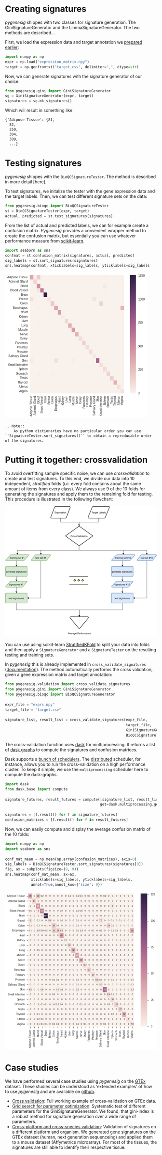 # Creating signatures
*pygenesig* shippes with two classes for signature generation. The GiniSignatureGenerator and the LimmaSignatureGenerator. The two methods are described...

First, we load the expression data and target annotation we [prepared earlier](prepare_data.html):
```python
import numpy as np
expr = np.load("expression_matrix.npy")
target = np.genfromtxt("target.csv", delimiter=",", dtype=str)
```

Now, we can generate signatures with the signature generator of our choice:
```python
from pygenesig.gini import GiniSignatureGenerator
sg = GiniSignatureGenerator(expr, target)
signatures = sg.mk_signatures()
```

Which will result in something like
```
{'Adipose Tissue': {81,
  82,
  250,
  304,
  309,
  ...}
```

# Testing signatures
*pygenesig* shippes with the `BioQCSignatureTester`. The method is described in more detail [here].

To test signatures, we initalize the tester with the gene expression data and the target labels. Then, we can test different signature sets on the data:

```python
from pygenesig.bioqc import BioQCSignatureTester
st = BioQCSignatureTester(expr, target)
actual, predicted = st.test_signatures(signatures)
```

From the list of actual and predicted labels, we can for example create a confusion matrix. *Pygenesig* provides a convenient wrapper method to create the confusion matrix, but essentially you can use whatever performance measure from [scikit-learn](http://scikit-learn.org/stable/modules/classes.html#sklearn-metrics-metrics). 


```python
import seaborn as sns
confmat = st.confusion_matrix(signatures, actual, predicted)
sig_labels = st.sort_signatures(signatures)
sns.heatmap(confmat, xticklabels=sig_labels, yticklabels=sig_labels
```

![heatmap](_static/img/validate_single_heatmap.png)

```eval_rst
.. Note::
    As python dictionaries have no particular order you can use ``SignatureTester.sort_signatures()`` to obtain a reproducable order of the signatures. 
```

# Putting it together: crossvalidation 
To avoid overfitting sample specific noise, we can use *crossvalidation* to create and test signatures. To this end, we divide our data into 10 independent, *stratified* folds (*i.e.* every fold contains about the same amount of items from every class). We always use 9 of the 10 folds for generating the signatures and apply them to the remaining fold for testing. This procedure is illustrated in the following flowchart:

<!-- edit flowchart on https://www.draw.io/?chrome=0&lightbox=1&edit=https%3A%2F%2Fwww.draw.io%2F%23G0BxECzhdeMGwJQXB5ZjNHckRWRzQ&nav=1#G0BxECzhdeMGwJQXB5ZjNHckRWRzQ --> 

![flowchart](_static/img/pygenesig_xval.svg)

You can use using scikit-learn [StratifiedKFold](http://scikit-learn.org/stable/modules/generated/sklearn.model_selection.StratifiedKFold.html#sklearn.model_selection.StratifiedKFold) to split your data into folds and then apply a `SignatureGenerator` and a `SignatureTester` on the resulting testing and training sets. 

In *pygenesig* this is already implemented in `cross_validate_signatures` ([documentation](apidoc.html#pygenesig.validation.cross_validate_signatures)). The method automatically performs the cross validation, given a gene expression matrix and target annotation: 

```python
from pygenesig.validation import cross_validate_signatures
from pygenesig.gini import GiniSignatureGenerator
from pygenesig.bioqc import BioQCSignatureGenerator

expr_file = "exprs.npy"
target_file = "target.csv"

signature_list, result_list = cross_validate_signatures(expr_file,
                                                        target_file,
                                                        GiniSignatureGenerator,
                                                        BioQCSignatureTester)
```

The cross-validation function uses [dask](http://dask.pydata.org) for multiprocessing. It returns a list of [dask graphs](http://dask.pydata.org/en/latest/custom-graphs.html) to compute the signatures and confusion matrices.  

Dask supports a [bunch of schedulers](http://dask.pydata.org/en/latest/scheduler-overview.html). The [distributed](https://distributed.readthedocs.io/en/latest/quickstart.html) scheduler, for instance, allows you to run the cross-validation on a high performance cluster. To keep it simple, we use the `multiprocessing` scheduler here to compute the dask-graphs.  
```python
import dask
from dask.base import compute

signature_futures, result_futures = compute([signature_list, result_list],
                                            get=dask.multiprocessing.get)

signatures = [f.result() for f in signature_futures]
confusion_matrices = [f.result() for f in result_futures]
```

Now, we can easily compute and display the average confusion matrix of the 10 folds: 
```python
import numpy as np
import seaborn as sns

conf_mat_mean = np.mean(np.array(confusion_matrices), axis=0)
sig_labels = BioQCSignatureTester.sort_signatures(signatures[0])
fig, ax = subplots(figsize=(9, 9))
sns.heatmap(conf_mat_mean, ax=ax, 
            xticklabels=sig_labels, yticklabels=sig_labels,
            annot=True,annot_kws={"size": 9})
```
![xval heatmap](_static/img/xval_heatmap.png)

# Case studies
We have performed several case studies using *pygenesig* on the [GTEx](http://www.gtexportal.org/home/) dataset. These studies can be understood as 'extended examples' of how to use *pygenesig* and are available on [github](https://github.com/grst/gene-set-study/tree/master/notebooks). 

* [Cross validation](https://github.com/grst/gene-set-study/blob/master/notebooks/validate_gini.ipynb): Full working example of cross-validation on GTEx data. 
* [Grid search for parameter optimization](https://github.com/grst/gene-set-study/blob/master/notebooks/gini-gridsearch.ipynb): Systematic test of different parameters for the GiniSignatureGenerator. We found, that gini-index is a robust method for signature generation over a wide range of parameters. 
* [Cross-platform and cross-species validation](https://github.com/grst/gene-set-study/blob/master/notebooks/validate-mouse.ipynb): Validation of signatures on a different platform and organism. We generated gene signatures on the GTEx dataset (human, next generation sequenceing) and applied them to a mouse dataset (Affymetrics microarray). For most of the tissues, the signatures are still able to identify their respective tissue.  

